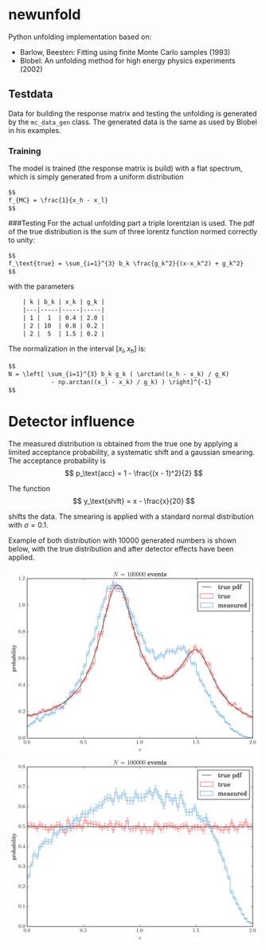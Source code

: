 # newunfold

Python unfolding implementation based on:
- Barlow, Beesten: Fitting using finite Monte Carlo samples (1993)
- Blobel: An unfolding method for high energy physics experiments (2002)


## Testdata

Data for building the response matrix and testing the unfolding is generated by the `mc_data_gen` class. The generated data is the same as used by Blobel in his examples.

### Training
The model is trained (the response matrix is build) with a flat spectrum, which is simply generated from a uniform distribution

	$$
	f_{MC} = \frac{1}{x_h - x_l}
	$$

###Testing
For the actual unfolding part a triple lorentzian is used. The pdf of the true distribution is the sum of three lorentz function normed correctly to unity:

	$$
	f_\text{true} = \sum_{i=1}^{3} b_k \frac{g_k^2}{(x-x_k^2) + g_k^2}
	$$

with the parameters

		| k | b_k | x_k | g_k |
		|---|-----|-----|-----|
		| 1 |  1  | 0.4 | 2.0 |
		| 2 | 10  | 0.8 | 0.2 |
		| 2 |  5  | 1.5 | 0.2 |

The normalization in the interval $[x_l, x_h]$ is:

	$$
	N = \left[ \sum_{i=1}^{3} b_k g_k ( \arctan((x_h - x_k) / g_K)
				- np.arctan((x_l - x_k) / g_k) ) \right]^{-1}
	$$


# Detector influence
The measured distribution is obtained from the true one by applying a limited acceptance probability, a systematic shift and a gaussian smearing. The acceptance probability is
	$$
	p_\text{acc} = 1 - \frac{(x - 1)^2}{2}
	$$

The function
	$$
	y_\text{shift} = x - \frac{x}{20}
	$$

shifts the data. The smearing is applied with a standard normal distribution with $\sigma=0.1$.

Example of both distribution with 10000 generated numbers is shown below, with the true distribution and after detector effects have been applied.

![lorentzian](https://raw.githubusercontent.com/mennthor/newunfold/master/res/test.png "lorentzian testing mc data")
![flat](https://raw.githubusercontent.com/mennthor/newunfold/master/res/train.png "uniform training mc data")